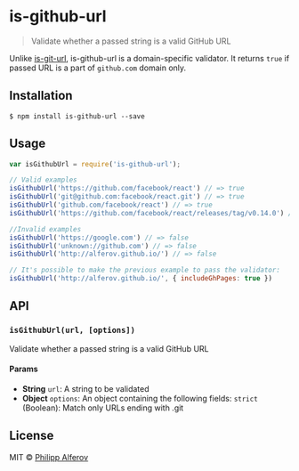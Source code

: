 # is-github-url

>  Validate whether a passed string is a valid GitHub URL

Unlike [is-git-url](https://github.com/jonschlinkert/is-git-urlhttps://github.com/jonschlinkert/is-git-url), is-github-url is a domain-specific validator. It returns `true` if passed URL is a part of `github.com` domain only.

## Installation
```
$ npm install is-github-url --save
```

## Usage
```js
var isGithubUrl = require('is-github-url');

// Valid examples
isGithubUrl('https://github.com/facebook/react') // => true
isGithubUrl('git@github.com:facebook/react.git') // => true
isGithubUrl('github.com/facebook/react') // => true
isGithubUrl('https://github.com/facebook/react/releases/tag/v0.14.0') // => true

//Invalid examples
isGithubUrl('https://google.com') // => false
isGithubUrl('unknown://github.com') // => false
isGithubUrl('http://alferov.github.io/') // => false

// It's possible to make the previous example to pass the validator:
isGithubUrl('http://alferov.github.io/', { includeGhPages: true })
```

## API
### `isGithubUrl(url, [options])`
Validate whether a passed string is a valid GitHub URL

#### Params
- **String** `url`: A string to be validated
- **Object** `options`: An object containing the following fields:
  `strict` (Boolean): Match only URLs ending with .git

## License
MIT © [Philipp Alferov](https://github.com/alferov)
